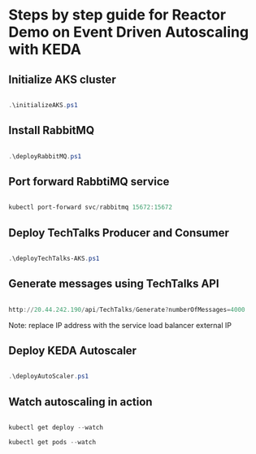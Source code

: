 # Steps by step guide for Reactor Demo on Event Driven Autoscaling with KEDA

## Initialize AKS cluster

```powershell

.\initializeAKS.ps1

```

## Install RabbitMQ

```powershell

.\deployRabbitMQ.ps1

```

## Port forward RabbtiMQ service

```powershell

kubectl port-forward svc/rabbitmq 15672:15672

```

## Deploy TechTalks Producer and Consumer

```powershell

.\deployTechTalks-AKS.ps1

```

## Generate messages using TechTalks API

```powershell

http://20.44.242.190/api/TechTalks/Generate?numberOfMessages=4000

```

Note: replace IP address with the service load balancer external IP

## Deploy KEDA Autoscaler

```powershell

.\deployAutoScaler.ps1

```

## Watch autoscaling in action

```powershell

kubectl get deploy --watch

kubectl get pods --watch

```